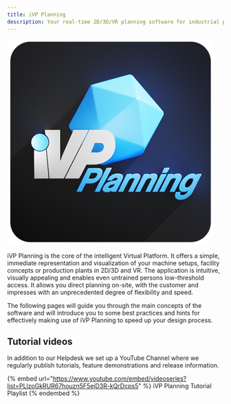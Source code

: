```yaml
---
title: iVP Planning
description: Your real-time 2D/3D/VR planning software for industrial production plants and facilities.
---
```


![iVP Planning](../../.gitbook/assets/planning_icon.png)

iVP Planning is the core of the intelligent Virtual Platform. It offers a simple, immediate representation and visualization of your machine setups, facility concepts or production plants in 2D/3D and VR. The application is intuitive, visually appealing and enables even untrained persons low-threshold access. It allows you direct planning on-site, with the customer and impresses with an unprecedented degree of flexibility and speed.

The following pages will guide you through the main concepts of the software and will introduce you to some best practices and hints for effectively making use of iVP Planning to speed up your design process.

## Tutorial videos

In addition to our Helpdesk we set up a YouTube Channel where we regularly publish tutorials, feature demonstrations and release information.

{% embed url="https://www.youtube.com/embed/videoseries?list=PLlzoGkRUR67houzn5F5ejD3R-kQrDcps5" %}
iVP Planning Tutorial Playlist
{% endembed %}
